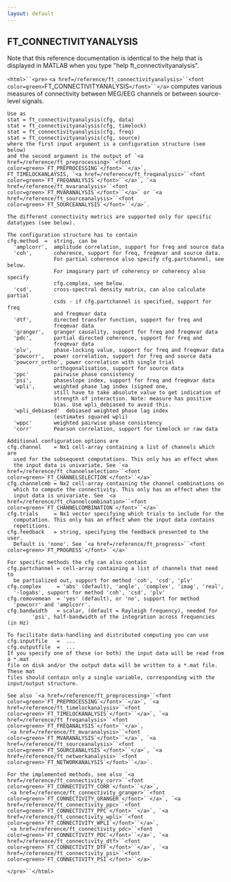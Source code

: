 ```yaml
---
layout: default
---
```


##  FT_CONNECTIVITYANALYSIS

Note that this reference documentation is identical to the help that is displayed in MATLAB when you type "help ft_connectivityanalysis".

`<html>``<pre>`
    `<a href=/reference/ft_connectivityanalysis>``<font color=green>`FT_CONNECTIVITYANALYSIS`</font>``</a>` computes various measures of connectivity between
    MEG/EEG channels or between source-level signals.
 
    Use as
    stat = ft_connectivityanalysis(cfg, data)
    stat = ft_connectivityanalysis(cfg, timelock)
    stat = ft_connectivityanalysis(cfg, freq)
    stat = ft_connectivityanalysis(cfg, source)
    where the first input argument is a configuration structure (see below)
    and the second argument is the output of `<a href=/reference/ft_preprocessing>``<font color=green>`FT_PREPROCESSING`</font>``</a>`,
    FT_TIMELOCKANLAYSIS, `<a href=/reference/ft_freqanalysis>``<font color=green>`FT_FREQANALYSIS`</font>``</a>`, `<a href=/reference/ft_mvaranalysis>``<font color=green>`FT_MVARANALYSIS`</font>``</a>` or `<a href=/reference/ft_sourceanalysis>``<font color=green>`FT_SOURCEANALYSIS`</font>``</a>`.
 
    The different connectivity metrics are supported only for specific
    datatypes (see below).
 
    The configuration structure has to contain
    cfg.method  =  string, can be
      'amplcorr',  amplitude correlation, support for freq and source data
      'coh',       coherence, support for freq, freqmvar and source data.
                   For partial coherence also specify cfg.partchannel, see below.
                   For imaginary part of coherency or coherency also specify
                   cfg.complex, see below.
      'csd',       cross-spectral density matrix, can also calculate partial
                   csds - if cfg.partchannel is specified, support for freq
                   and freqmvar data
      'dtf',       directed transfer function, support for freq and
                   freqmvar data
      'granger',   granger causality, support for freq and freqmvar data
      'pdc',       partial directed coherence, support for freq and
                   freqmvar data
      'plv',       phase-locking value, support for freq and freqmvar data
      'powcorr',   power correlation, support for freq and source data
      'powcorr_ortho', power correlation with single trial
                   orthogonalisation, support for source data
      'ppc'        pairwise phase consistency
      'psi',       phaseslope index, support for freq and freqmvar data
      'wpli',      weighted phase lag index (signed one,
                   still have to take absolute value to get indication of
                   strength of interaction. Note: measure has positive
                   bias. Use wpli_debiased to avoid this.
      'wpli_debiased'  debiased weighted phase lag index
                   (estimates squared wpli)
      'wppc'       weighted pairwise phase consistency
      'corr'       Pearson correlation, support for timelock or raw data
 
    Additional configuration options are
    cfg.channel    = Nx1 cell-array containing a list of channels which are
      used for the subsequent computations. This only has an effect when
      the input data is univariate. See `<a href=/reference/ft_channelselection>``<font color=green>`FT_CHANNELSELECTION`</font>``</a>`
    cfg.channelcmb = Nx2 cell-array containing the channel combinations on
      which to compute the connectivity. This only has an effect when the
      input data is univariate. See `<a href=/reference/ft_channelcombination>``<font color=green>`FT_CHANNELCOMBINATION`</font>``</a>`
    cfg.trials     = Nx1 vector specifying which trials to include for the
      computation. This only has an effect when the input data contains
      repetitions.
    cfg.feedback   = string, specifying the feedback presented to the user.
      Default is 'none'. See `<a href=/reference/ft_progress>``<font color=green>`FT_PROGRESS`</font>``</a>`
 
    For specific methods the cfg can also contain
    cfg.partchannel = cell-array containing a list of channels that need to
      be partialized out, support for method 'coh', 'csd', 'plv'
    cfg.complex     = 'abs' (default), 'angle', 'complex', 'imag', 'real',
      '-logabs', support for method 'coh', 'csd', 'plv'
    cfg.removemean  = 'yes' (default), or 'no', support for method
      'powcorr' and 'amplcorr'.
    cfg.bandwidth   = scalar, (default = Rayleigh frequency), needed for
 			'psi', half-bandwidth of the integration across frequencies (in Hz)
 
    To facilitate data-handling and distributed computing you can use
    cfg.inputfile   =  ...
    cfg.outputfile  =  ...
    If you specify one of these (or both) the input data will be read from a *.mat
    file on disk and/or the output data will be written to a *.mat file. These mat
    files should contain only a single variable, corresponding with the
    input/output structure.
 
    See also `<a href=/reference/ft_preprocessing>``<font color=green>`FT_PREPROCESSING`</font>``</a>`, `<a href=/reference/ft_timelockanalysis>``<font color=green>`FT_TIMELOCKANALYSIS`</font>``</a>`, `<a href=/reference/ft_freqanalysis>``<font color=green>`FT_FREQANALYSIS`</font>``</a>`,
    `<a href=/reference/ft_mvaranalysis>``<font color=green>`FT_MVARANALYSIS`</font>``</a>`, `<a href=/reference/ft_sourceanalysis>``<font color=green>`FT_SOURCEANALYSIS`</font>``</a>`, `<a href=/reference/ft_networkanalysis>``<font color=green>`FT_NETWORKANALYSIS`</font>``</a>`.
 
    For the implemented methods, see also `<a href=/reference/ft_connectivity_corr>``<font color=green>`FT_CONNECTIVITY_CORR`</font>``</a>`,
    `<a href=/reference/ft_connectivity_granger>``<font color=green>`FT_CONNECTIVITY_GRANGER`</font>``</a>`, `<a href=/reference/ft_connectivity_ppc>``<font color=green>`FT_CONNECTIVITY_PPC`</font>``</a>`, `<a href=/reference/ft_connectivity_wpli>``<font color=green>`FT_CONNECTIVITY_WPLI`</font>``</a>`,
    `<a href=/reference/ft_connectivity_pdc>``<font color=green>`FT_CONNECTIVITY_PDC`</font>``</a>`, `<a href=/reference/ft_connectivity_dtf>``<font color=green>`FT_CONNECTIVITY_DTF`</font>``</a>`, `<a href=/reference/ft_connectivity_psi>``<font color=green>`FT_CONNECTIVITY_PSI`</font>``</a>`
`</pre>``</html>`

